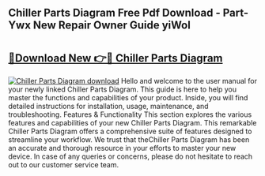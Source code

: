 ## Chiller Parts Diagram Free Pdf Download - Part-Ywx New Repair Owner Guide yiWol

# <h2><a href="http://dfsu9bz.blite.top/?on=Chiller+Parts+Diagram">🔗Download New 👉🔴 Chiller Parts Diagram</a></h2>

[![Chiller Parts Diagram download](https://i.imgur.com/lujVjoI.png)](http://dfsu9bz.blite.top/?on=Chiller+Parts+Diagram)
Hello and welcome to the user manual for your newly linked Chiller Parts Diagram. This guide is here to help you master the functions and capabilities of your product. Inside, you will find detailed instructions for installation, usage, maintenance, and troubleshooting. Features & Functionality This section explores the various features and capabilities of your new Chiller Parts Diagram. This remarkable Chiller Parts Diagram offers a comprehensive suite of features designed to streamline your workflow. We trust that theChiller Parts Diagram has been an accurate and thorough resource in your efforts to master your new device. In case of any queries or concerns, please do not hesitate to reach out to our customer service team.
